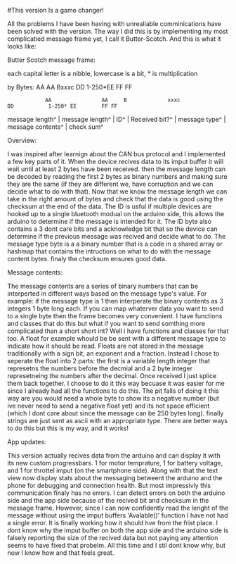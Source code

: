 #This version Is a game changer!

All the problems I have been having with unrealiable comminications have been solved with the version.
The way I did this is by implementing my most complicatied message frame yet, I call it Butter-Scotch.
And this is what it looks like:

Butter Scotch message frame:

 each capital letter is a nibble, lowercase is a bit, * is multiplication
 
 by Bytes:                            AA AA Bxxxc DD 1-250*EE FF FF
 
                AA                AA     B             xxxc              DD           1-250* EE        FF FF
                
   message length^ | message length^ | ID^ | Received bit?^ | message type^ | message contents^ | check sum^
   
 Overview:
 
 I was inspired after learnign about the CAN bus protocol and I implemented a few key parts of it. When the device recives data to its imput buffer it will wait until
 at least 2 bytes have been received. then the message length can be decoded by reading the first 2 bytes as binary numbers and making sure they are the same (if they are different we, have corruption and we can decide what to do with that). Now that we know the message length we can take in the right amount of bytes and check that the data is good using the
 checksum at the end of the data. The ID is usful if multiple devices are hooked up to a single bluetooth modual on the arduino side, this allows the arduino to determine if the
 message is intended for it. The ID byte also contains a 3 dont care bits and a acknowledge bit that so the device can determine if the previous message was recived and decide what to do.
 The message type byte is a a binary number that is a code in a shared array or hashmap that contains the intructions on what to do with the message content bytes.
 finaly the checksum ensures good data.
 
 Message contents:
 
 The message contents are a series of binary numbers that can be interperted in different ways based on the message type's value.
 For example: if the message type is 1 then interperate the binary contents as 3 integers 1 byte long each. If you can map whaterver data you want to send to a single byte then
 the frame becomes very convenient. I have functions and classes that do this but what if you want to send somthing more complicated than a short short int? Well i have functions
 and classes for that too. A float for example whould be be sent with a different message type to indicate how it should be read. Floats are not stored in the message traditionally
 with a sign bit, an exponent and a fraction. Instead I chose to seperate the float into 2 parts: the first is a variable length integer that represetns the numbers before the decmial
 and a 2 byte integer represetneing the numbers after the decimal. Once received I just splice them back together. I choose to do it this way becuase it was easier for me since I already had
 all the functions to do this. The pit falls of doing it this way are you would need a whole byte to show its a negative number (but ive never need to send a negative float yet) and its not
 space efficient (which I dont care about since the message can be 250 bytes long). finally strings are just sent as ascii with an appropriate type. There are better ways to do this
 but this is my way, and it works!
 
 App updates:
 
 This version actually recives data from the arduino and can display it with its new custom progressbars. 1 for motor temprature, 1 for battery voltage, and 1 for throttel imput (on the smartphone side). Along with that the text view now display stats about the messaging betweent the arduino and the phone for debugging and connection health. But most impressivly this communication finaly has no errors. I can detect errors on both the arduino side and the app side because of the recived bit and checksum in the message frame. However, since I can now confidently read the lenght of the message without using the imput buffers 'Avalable()' function I have not had a single error. It is finally working how it should hve from the frist place. I dont know why the imput buffer on both the app side and the arduino side is falsely reporting the size of the recived data but not paying any attention seems to have fixed that probelm. All this time and I stil dont know why, but now I know how and that feels great.
